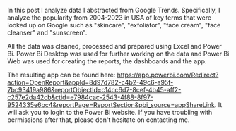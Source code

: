 In this post I analyze data I abstracted from Google Trends. Specifically, I analyze the popularity from 2004-2023 in USA of key terms that were looked up on Google such as "skincare", "exfoliator", "face cream", "face cleanser" and "sunscreen". 

All the data was cleaned, processed and prepared using Excel and Power Bi. Power Bi Desktop was used for further working on the data and Power Bi Web was used for creating the reports, the dashboards and the app. 

The resulting app can be found here: https://app.powerbi.com/Redirect?action=OpenReport&appId=8d97d782-c4b2-49c6-a95f-7bc93419a986&reportObjectId=c14cc6d7-8cef-4b45-aff2-c257e2da42cb&ctid=e7984cac-2543-4f88-8f97-9524335e6bc4&reportPage=ReportSection&pbi_source=appShareLink. It will ask you to login to the Power Bi website. If you have troubling with permissions after that, please don't hesitate on contacting me. 
